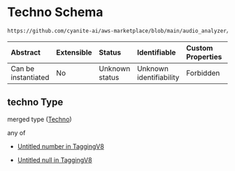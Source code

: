 # Techno Schema

```txt
https://github.com/cyanite-ai/aws-marketplace/blob/main/audio_analyzer/schemes/marketplace_v1/schema/TaggingV8.schema.json#/$defs/SubgenreScoresV1/properties/techno
```



| Abstract            | Extensible | Status         | Identifiable            | Custom Properties | Additional Properties | Access Restrictions | Defined In                                                                     |
| :------------------ | :--------- | :------------- | :---------------------- | :---------------- | :-------------------- | :------------------ | :----------------------------------------------------------------------------- |
| Can be instantiated | No         | Unknown status | Unknown identifiability | Forbidden         | Allowed               | none                | [TaggingV8.schema.json\*](../out/TaggingV8.schema.json "open original schema") |

## techno Type

merged type ([Techno](taggingv8-defs-subgenrescoresv1-properties-techno.md))

any of

* [Untitled number in TaggingV8](taggingv8-defs-subgenrescoresv1-properties-techno-anyof-0.md "check type definition")

* [Untitled null in TaggingV8](taggingv8-defs-subgenrescoresv1-properties-techno-anyof-1.md "check type definition")
